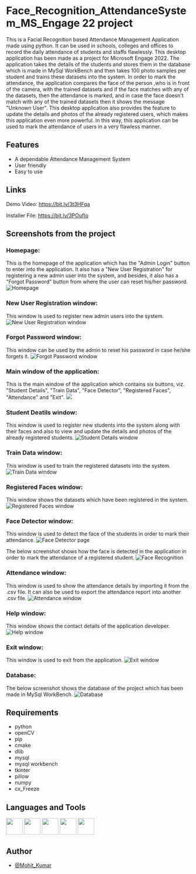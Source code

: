 
# Face_Recognition_AttendanceSystem_MS_Engage 22 project

This is a Facial Recognition based Attendance Management Application made using python. It can be used in schools, colleges and offices to record the daily attendance of students and staffs flawlessly. This desktop application has been made as a project for Microsoft Engage 2022.
The application takes the details of the students and stores them in the database which is made in MySql WorkBench and then takes 100 photo samples per student and trains these datasets into the system. In order to mark the attendance, the application compares the face of the person ,who is in front of the camera, with the trained datasets and if the face matches with any of the datasets, then the attendance is marked, and in case the face doesn't match with any of the trained datasets then it shows the message "Unknown User". This desktop application also provides the feature to update the details and photos of the already registered users, which makes this application even more powerful. In this way, this application can be used to mark the attendance of users in a very flawless manner.


## Features

- A dependable Attendance Management System
- User friendly
- Easy to use 


## Links

Demo Video: https://bit.ly/3t3HFqa

Installer File: https://bit.ly/3POufIo




## Screenshots from the project

### Homepage: 
This is the homepage of the application which has the "Admin Login" button to enter into the application. It also has a "New User Registration" for registering a new admin user into the system, and besides, it also has a "Forgot Password" button from where the user can reset his/her password.
![Homepage](https://github.com/mks168/Face_Recognition_AttendanceSystem_MS_Engage-22-project/blob/main/project%20screenshots/homepage.png)


### New User Registration window: 
This window is used to register new admin users into the system.
![New User Registration window](https://github.com/mks168/Face_Recognition_AttendanceSystem_MS_Engage-22-project/blob/main/project%20screenshots/registration%20page.png)


### Forgot Password window: 
This window can be used by the admin to reset his password in case he/she forgets it.
![Forgot Password window](https://github.com/mks168/Face_Recognition_AttendanceSystem_MS_Engage-22-project/blob/main/project%20screenshots/forgot%20password%20window.png)


### Main window of the application: 
This is the main window of the application which contains six buttons, viz. "Student Details", "Train Data", "Face Detector", "Registered Faces", "Attendance" and "Exit".
<img src="https://github.com/mks168/Face_Recognition_AttendanceSystem_MS_Engage-22-project/blob/main/project%20screenshots/main%20window%20of%20application.png">


### Student Deatils window: 
This window is used to register new students into the system along with their faces and also to view and update the details and photos of the already registered students.
![Student Details window](https://github.com/mks168/Face_Recognition_AttendanceSystem_MS_Engage-22-project/blob/main/project%20screenshots/student%20details%20window.png)


### Train Data window: 
This window is used to train the registered datasets into the system.
![Train Data window](https://github.com/mks168/Face_Recognition_AttendanceSystem_MS_Engage-22-project/blob/main/project%20screenshots/train%20data%20window.png)


### Registered Faces window: 
This window shows the datasets which have been registered in the system.
![Registered Faces window](https://github.com/mks168/Face_Recognition_AttendanceSystem_MS_Engage-22-project/blob/main/project%20screenshots/registered%20faces%20window.png)


### Face Detector window: 
This window is used to detect the face of the students in order to mark their attendance.
![Face Detector page](https://github.com/mks168/Face_Recognition_AttendanceSystem_MS_Engage-22-project/blob/main/project%20screenshots/face%20recognition%20page.png)


The below screenshot shows how the face is detected in the application in order to mark the attendance of a registered student.
![Face Recognition](https://github.com/mks168/Face_Recognition_AttendanceSystem_MS_Engage-22-project/blob/main/project%20screenshots/face%20recognition.png)


### Attendance window: 
This window is used to show the attendance details by importing it from the .csv file. It can also be used to export the attendance report into another .csv file.
![Attendance window](https://github.com/mks168/Face_Recognition_AttendanceSystem_MS_Engage-22-project/blob/main/project%20screenshots/attendance%20window.png)


### Help window: 
This window shows the contact details of the application developer.
![Help window](https://github.com/mks168/Face_Recognition_AttendanceSystem_MS_Engage-22-project/blob/main/project%20screenshots/help%20window.png)


### Exit window: 
This window is used to exit from the application.
![Exit window](https://github.com/mks168/Face_Recognition_AttendanceSystem_MS_Engage-22-project/blob/main/project%20screenshots/exit%20window.png)


### Database: 
The below screenshot shows the database of the project which has been made in MySql WorkBench.
![Database](https://github.com/mks168/Face_Recognition_AttendanceSystem_MS_Engage-22-project/blob/main/project%20screenshots/database.png)




## Requirements

- python
- openCV
- pip
- cmake
- dlib
- mysql 
- mysql workbench
- tkinter
- pillow
- numpy
- cx_Freeze




## Languages and Tools
<p align="left">
<img src="https://github.com/mks168/Face_Recognition_AttendanceSystem_MS_Engage-22-project/blob/main/tools%20icons/mysql.ico" width="45" height="45">
<img src="https://github.com/mks168/Face_Recognition_AttendanceSystem_MS_Engage-22-project/blob/main/tools%20icons/python.ico" width="45" height="45">
<img src="https://github.com/mks168/Face_Recognition_AttendanceSystem_MS_Engage-22-project/blob/main/tools%20icons/2084117441551941714-128.ico" width="45" height="45">
<img src="https://github.com/mks168/Face_Recognition_AttendanceSystem_MS_Engage-22-project/blob/main/tools%20icons/file-type-numpy.239x256.ico" width="45" height="45">
<img src="https://github.com/mks168/Face_Recognition_AttendanceSystem_MS_Engage-22-project/blob/main/tools%20icons/github.ico" width="45" height="45">
</p>






## Author

- [@Mohit_Kumar](https://github.com/mks168)

